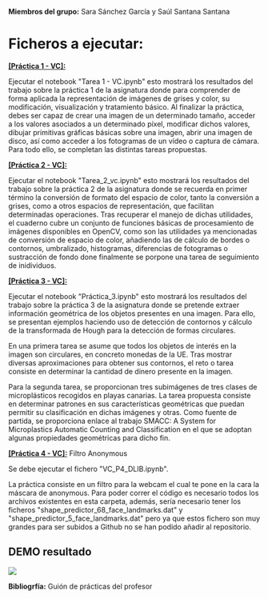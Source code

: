 **Miembros del grupo:** Sara Sánchez García y Saúl Santana Santana

Ficheros a ejecutar:
===============================

<a href="https://github.com/SaraSanGar/vc/tree/main/Práctica%201%20-%20VC"><b>[Práctica 1 - VC]:</b></a>

Ejecutar el notebook "Tarea 1 - VC.ipynb" esto mostrará los resultados del trabajo sobre la práctica 1 de la asignatura donde para comprender de forma aplicada la representación de imágenes de grises y color, su modificación, visualización y tratamiento básico. Al finalizar la práctica, debes ser capaz de crear una imagen de un determinado tamaño, acceder a los valores asociados a un determinado píxel, modificar dichos valores, dibujar primitivas gráficas básicas sobre una imagen, abrir una imagen de disco, así como acceder a los fotogramas de un vídeo o captura de cámara. Para todo ello, se completan las distintas tareas propuestas.


<a href="https://github.com/SaraSanGar/vc/tree/main/Práctica%202%20-%20VC"><b>[Práctica 2 - VC]:</b></a>

Ejecutar el notebook "Tarea_2_vc.ipynb" esto mostrará los resultados del trabajo sobre la práctica 2 de la asignatura donde se recuerda en primer término la conversión de formato del espacio de color, tanto la conversión a grises, como a otros espacios de representación, que facilitan determinadas operaciones. Tras recuperar el manejo de dichas utilidades, el cuaderno cubre un conjunto de funciones básicas de procesamiento de imágenes disponibles en OpenCV, como son las utilidades ya mencionadas de conversión de espacio de color, añadiendo las de cálculo de bordes o contornos, umbralizado, histogramas, diferencias de fotogramas o sustracción de fondo done finalmente se porpone una tarea de seguimiento de inidividuos.


<a href="https://github.com/SaraSanGar/vc/tree/main/Práctica%203%20-%20VC"><b>[Práctica 3 - VC]:</b></a>

Ejecutar el notebook "Práctica_3.ipynb" esto mostrará los resultados del trabajo sobre la práctica 3 de la asignatura donde se pretende  extraer información geométrica de los objetos presentes en una imagen. Para ello, se presentan ejemplos haciendo uso de detección de contornos y cálculo de la transformada de Hough para la detección de formas circulares.

En una primera tarea se asume que todos los objetos de interés en la imagen son circulares, en concreto monedas de la UE. Tras mostrar diversas aproximaciones para obtener sus contornos, el reto o tarea consiste en determinar la cantidad de dinero presente en la imagen.

Para la segunda tarea, se proporcionan tres subimágenes de tres clases de microplásticos recogidos en playas canarias. La tarea propuesta consiste en determinar patrones en sus características geométricas que puedan permitir su clasificación en dichas imágenes y otras. Como fuente de partida, se proporciona enlace al trabajo SMACC: A System for Microplastics Automatic Counting and Classification en el que se adoptan algunas propiedades geométricas para dicho fin.


<a href="https://github.com/SaraSanGar/vc/tree/main/Práctica%204%20-%20VC#práctica-4---filtro"><b>[Práctica 4 - VC]:</b></a> Filtro Anonymous

Se debe ejecutar el fichero  "VC_P4_DLIB.ipynb". 

La práctica consiste en un filtro para la webcam el cual te pone en la cara la máscara de anonymous.
Para poder correr el código es necesario todos los archivos existentes en esta carpeta, además, sería necesario tener los ficheros "shape_predictor_68_face_landmarks.dat" y "shape_predictor_5_face_landmarks.dat" pero ya que estos fichero son muy grandes para ser subidos a Github no se han podido añadir al repositorio.

## DEMO resultado

![](https://github.com/SaraSanGar/vc/blob/main/Práctica%204%20-%20VC/Gift%20-%20Anonymous.gif)


**Bibliogrfía:** Guión de prácticas del profesor

